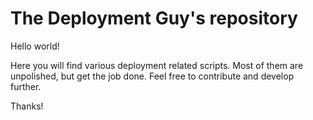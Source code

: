 # The Deployment Guy's repository

Hello world!

Here you will find various deployment related scripts. Most of them are unpolished, but get the job done. Feel free to contribute and develop further.

Thanks!
